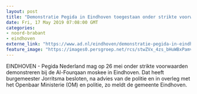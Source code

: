 ```yaml
---
layout: post
title: "Demonstratie Pegida in Eindhoven toegestaan onder strikte voorwaarden"
date: Fri, 17 May 2019 07:08:00 GMT
categories: 
- noord-brabant 
- eindhoven 
externe_link: "https://www.ad.nl/eindhoven/demonstratie-pegida-in-eindhoven-toegestaan-onder-strikte-voorwaarden~a06013e8/"
feature_image: "https://images0.persgroep.net/rcs/stwZVx_4zs_bHuWBxPamv7s0xlQ/diocontent/147329482/_fitwidth/400/?appId=21791a8992982cd8da851550a453bd7f&quality=0.7"
---
```


EINDHOVEN - Pegida Nederland mag op 26 mei onder strikte voorwaarden demonstreren bij de Al-Fourqaan moskee in Eindhoven. Dat heeft burgemeester Jorritsma besloten, na advies van de politie en in overleg met het Openbaar Ministerie (OM) en politie, zo meldt de gemeente Eindhoven.
